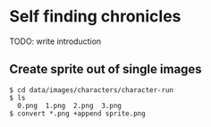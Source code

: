 # Self finding chronicles

TODO: write introduction

## Create sprite out of single images

    $ cd data/images/characters/character-run
    $ ls
      0.png  1.png  2.png  3.png 
    $ convert *.png +append sprite.png
